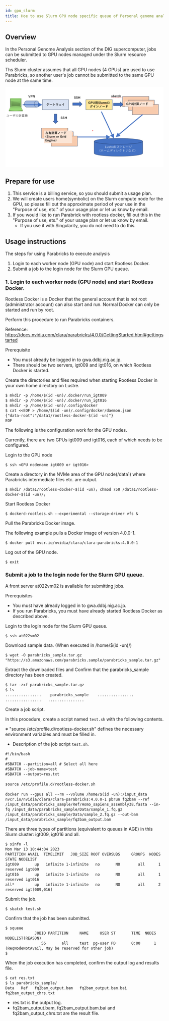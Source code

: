 ```yaml
---
id: gpu_slurm
title: Hoe to use Slurm GPU node specific queue of Personal genome analysis section
---
```



## Overview

In the Personal Genome Analysis section of the DIG supercomputer, jobs can be submitted to GPU nodes managed under the Slurm resource scheduler.

Ths Slurm cluster assumes that all GPU nodes (4 GPUs) are used to use Parabricks, so another user's job cannot be submitted to the same GPU node at the same time.

![](pg_gpu_slurm.png)


## Prepare for use

1. This service is a billing service, so you should submit a usage plan.
2. We will create users home(symbolic) on the Slurm compute node for the GPU, so please fill out the approximate period of your use in the "Purpose of use, etc." of your usage plan or let us know by email.
3. If you would like to run Parabrick with rootless docker, fill out this in the "Purpose of use, ets." of your usage plan or let us know by email.
    - If you use it with Singularity, you do not need to do this.


## Usage instructions

The steps for using Parabricks to execute analysis

1. Login to each worker node (GPU node) and start Rootless Docker.
2. Submit a job to the login node for the Slurm GPU queue.

### 1. Login to each worker node (GPU node) and start Rootless Docker.

Rootless Docker is a Docker that the general account that is not root (administrator account) can also start and run. Normal Docker can only be started and run by root.

Perform this procedure to run Parabricks containers.

Reference: https://docs.nvidia.com/clara/parabricks/4.0.0/GettingStarted.html#gettingstarted


Prerequisite

* You must already be logged in to gwa.ddbj.nig.ac.jp.
* There should be two servers, igt009 and igt016, on which Rootless Docker is started.


Create the directories and files required when starting Rootless Docker in your own home directory on Lustre.

```
$ mkdir -p /home/$(id -un)/.docker/run_igt009
$ mkdir -p /home/$(id -un)/.docker/run_igt016
$ mkdir -p /home/$(id -un)/.config/docker
$ cat <<EOF > /home/$(id -un)/.config/docker/daemon.json
{"data-root":"/data1/rootless-docker-$(id -un)"}
EOF
```

The following is the configuration work for the GPU nodes.

Currently, there are two GPUs igt009 and igt016, each of which needs to be configured.

Login to the GPU node

```
$ ssh <GPU nodename igt009 or igt016>
```

Create a directory in the NVMe area of the GPU node(/data1) where Parabricks intermediate files etc. are output.

```
$ mkdir /data1/rootless-docker-$(id -un); chmod 750 /data1/rootless-docker-$(id -un)/;
```

Start Rootless Docker
```
$ dockerd-rootless.sh --experimental --storage-driver vfs &

```

Pull the Parabricks Docker image.

The following example pulls a Docker image of version 4.0.0-1.
```
$ docker pull nvcr.io/nvidia/clara/clara-parabricks:4.0.0-1
```

Log out of the GPU node.
```
$ exit
```

### Submit a job to the login node for the Slurm GPU queue.

A front server at022vm02 is available for submitting jobs.

Prerequisites

* You must have already logged in to gwa.ddbj.nig.ac.jp.
* If you run Parabricks, you must have already started Rootless Docker as described above.

Login to the login node for the Slurm GPU queue.
```
$ ssh at022vm02
```

Download sample data.
(When executed in /home/$(id -un)/)
```
$ wget -O parabricks_sample.tar.gz "https://s3.amazonaws.com/parabricks.sample/parabricks_sample.tar.gz"
```

Extract the downloaded files and Confirm that the parabricks_sample directory has been created.
```
$ tar -zxf parabricks_sample.tar.gz
$ ls
................    parabricks_sample    ................   ................   ................ 

```


Create a job script.

In this procedure, create a script named `test.sh` with the following contents.

※ "source /etc/profile.d/rootless-docker.sh" defines the necessary environment variables and must be filled in.


* Description of the job script `test.sh`.
```
#!/bin/bash
#
#SBATCH --partition=all # Select all here
#SBATCH --job-name=test
#SBATCH --output=res.txt

source /etc/profile.d/rootless-docker.sh

docker run --gpus all --rm --volume /home/$(id -un):/input_data nvcr.io/nvidia/clara/clara-parabricks:4.0.0-1 pbrun fq2bam --ref /input_data/parabricks_sample/Ref/Homo_sapiens_assembly38.fasta --in-fq /input_data/parabricks_sample/Data/sample_1.fq.gz /input_data/parabricks_sample/Data/sample_2.fq.gz --out-bam /input_data/parabricks_sample/fq2bam_output.bam
```

There are three types of partitions (equivalent to queues in AGE) in this Slurm cluster: igt009, igt016 and all.

```
$ sinfo -l
Mon Mar 13 10:44:04 2023
PARTITION AVAIL  TIMELIMIT   JOB_SIZE ROOT OVERSUBS     GROUPS  NODES       STATE NODELIST
igt009       up   infinite 1-infinite   no       NO        all      1    reserved igt009
igt016       up   infinite 1-infinite   no       NO        all      1    reserved igt016
all*         up   infinite 1-infinite   no       NO        all      2    reserved igt[009,016]

```

Submit the job.

```
$ sbatch test.sh
```

Confirm that the job has been submitted.
```
$ squeue 
             JOBID PARTITION     NAME     USER ST       TIME  NODES NODELIST(REASON)
                56       all     test  pg-user PD       0:00      1 (ReqNodeNotAvail, May be reserved for other job)
$
```


When the job execution has completed, confirm the output log and results file.
```
$ cat res.txt
$ ls parabricks_sample/
Data   Ref   fq2bam_output.bam   fq2bam_output.bam.bai   fq2bam_output_chrs.txt
```
* res.txt is the output log.
* fq2bam_output.bam, fq2bam_output.bam.bai and fq2bam_output_chrs.txt are the result file.
